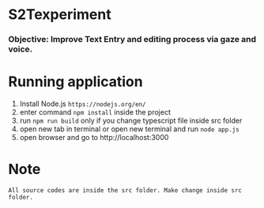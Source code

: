 # S2Texperiment

### Objective: Improve Text Entry and editing process via gaze and voice. 


# Running application
1. Install Node.js
	`https://nodejs.org/en/`
2. enter command `npm install` inside the project
3. run `npm run build` only if you change typescript file inside src folder
4. open new tab in terminal or open new terminal and run `node app.js` 
5. open browser and go to http://localhost:3000

# Note
	All source codes are inside the src folder. Make change inside src folder.
